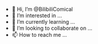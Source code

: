 - 👋 Hi, I’m @BilibiliComical
- 👀 I’m interested in ...
- 🌱 I’m currently learning ...
- 💞️ I’m looking to collaborate on ...
- 📫 How to reach me ...

<!---
BilibiliComical/BilibiliComical is a ✨ special ✨ repository because its `README.md` (this file) appears on your GitHub profile.
You can click the Preview link to take a look at your changes.
--->
